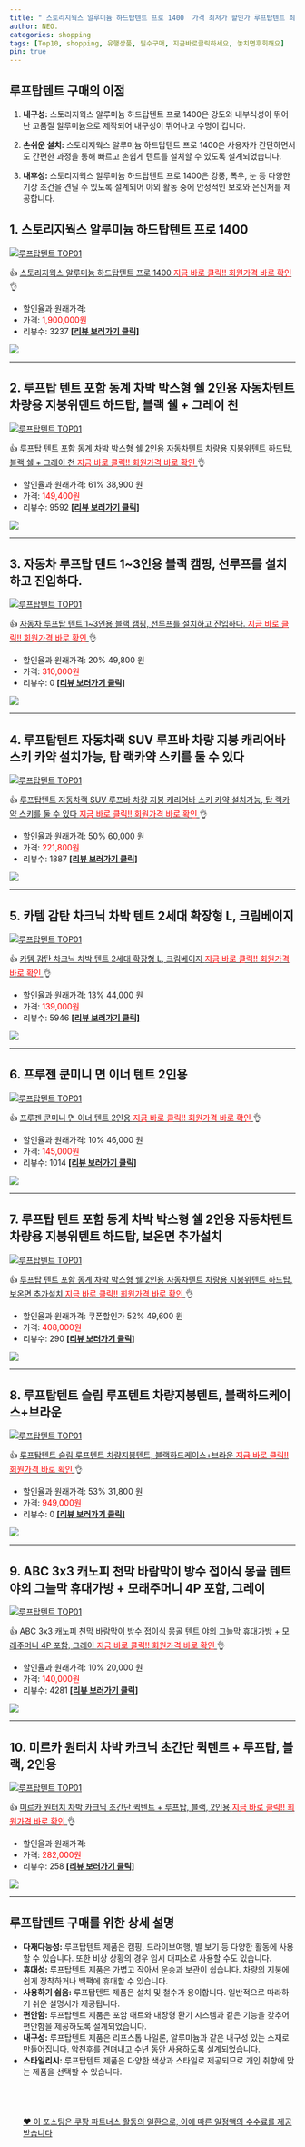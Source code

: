 ```yaml
---
title: " 스토리지웍스 알루미늄 하드탑텐트 프로 1400  가격 최저가 할인가 루프탑텐트 최저가 추천 제품 비교"
author: NEO.
categories: shopping
tags: [Top10, shopping, 유행상품, 필수구매, 지금바로클릭하세요, 놓치면후회해요]
pin: true
---
```

## 루프탑텐트 구매의 이점
1. **내구성:** 스토리지웍스 알루미늄 하드탑텐트 프로 1400은 강도와 내부식성이 뛰어난 고품질 알루미늄으로 제작되어 내구성이 뛰어나고 수명이 깁니다.

2. **손쉬운 설치:** 스토리지웍스 알루미늄 하드탑텐트 프로 1400은 사용자가 간단하면서도 간편한 과정을 통해 빠르고 손쉽게 텐트를 설치할 수 있도록 설계되었습니다.

3. **내후성:** 스토리지웍스 알루미늄 하드탑텐트 프로 1400은 강풍, 폭우, 눈 등 다양한 기상 조건을 견딜 수 있도록 설계되어 야외 활동 중에 안정적인 보호와 은신처를 제공합니다.

   

## 1.  스토리지웍스 알루미늄 하드탑텐트 프로 1400 

[![루프탑텐트 TOP01](https://thumbnail6.coupangcdn.com/thumbnails/remote/490x490ex/image/vendor_inventory/d314/5e2aff25305ae1cac1c9aaba63b16b29b1facace81f2bf8717dc0a90b677.jpg)](https://link.coupang.com/re/AFFSDP?lptag=AF3617701&subid=GithubCoopas&pageKey=7823664147&traceid=V0-153&itemId=21257854478&vendorItemId=88318267747)


👍 [ 스토리지웍스 알루미늄 하드탑텐트 프로 1400  <font color=red> 지금 바로 클릭!! 회원가격 바로 확인 </font> ](https://link.coupang.com/re/AFFSDP?lptag=AF3617701&subid=GithubCoopas&pageKey=7823664147&traceid=V0-153&itemId=21257854478&vendorItemId=88318267747) 👌 


- 할인율과 원래가격: 
- 가격: <span style='color:red'>1,900,000원</span>
- 리뷰수: 3237  [**[리뷰 보러가기 클릭]**](https://link.coupang.com/re/AFFSDP?lptag=AF3617701&subid=GithubCoopas&pageKey=7823664147&traceid=V0-153&itemId=21257854478&vendorItemId=88318267747)

[![](/discount_price.png)](https://link.coupang.com/re/AFFSDP?lptag=AF3617701&subid=GithubCoopas&pageKey=7823664147&traceid=V0-153&itemId=21257854478&vendorItemId=88318267747)

---


   

## 2.  루프탑 텐트 포함 동계 차박 박스형 쉘 2인용 자동차텐트 차량용 지붕위텐트 하드탑, 블랙 쉘 + 그레이 천 

[![루프탑텐트 TOP01](https://thumbnail6.coupangcdn.com/thumbnails/remote/490x490ex/image/vendor_inventory/091e/1988898187e8bac4b280a2fac78bd9290a6a929289c5419f9a2442490140.jpg)](https://link.coupang.com/re/AFFSDP?lptag=AF3617701&subid=GithubCoopas&pageKey=7843322347&traceid=V0-153&itemId=21357045951&vendorItemId=88414609982)


👍 [ 루프탑 텐트 포함 동계 차박 박스형 쉘 2인용 자동차텐트 차량용 지붕위텐트 하드탑, 블랙 쉘 + 그레이 천  <font color=red> 지금 바로 클릭!! 회원가격 바로 확인 </font> ](https://link.coupang.com/re/AFFSDP?lptag=AF3617701&subid=GithubCoopas&pageKey=7843322347&traceid=V0-153&itemId=21357045951&vendorItemId=88414609982) 👌 


- 할인율과 원래가격: 61%  38,900   원
- 가격: <span style='color:red'>149,400원</span>
- 리뷰수: 9592  [**[리뷰 보러가기 클릭]**](https://link.coupang.com/re/AFFSDP?lptag=AF3617701&subid=GithubCoopas&pageKey=7843322347&traceid=V0-153&itemId=21357045951&vendorItemId=88414609982)

[![](/discount_price.png)](https://link.coupang.com/re/AFFSDP?lptag=AF3617701&subid=GithubCoopas&pageKey=7843322347&traceid=V0-153&itemId=21357045951&vendorItemId=88414609982)

---


   

## 3.  자동차 루프탑 텐트 1~3인용 블랙 캠핑, 선루프를 설치하고 진입하다. 

[![루프탑텐트 TOP01](https://thumbnail9.coupangcdn.com/thumbnails/remote/490x490ex/image/vendor_inventory/e4f4/0e304999fa469cbf9d37ee8d8307ef84e8fe828f586160b71764f0b936ba.png)](https://link.coupang.com/re/AFFSDP?lptag=AF3617701&subid=GithubCoopas&pageKey=7582975925&traceid=V0-153&itemId=20021594000&vendorItemId=87118306673)


👍 [ 자동차 루프탑 텐트 1~3인용 블랙 캠핑, 선루프를 설치하고 진입하다.  <font color=red> 지금 바로 클릭!! 회원가격 바로 확인 </font> ](https://link.coupang.com/re/AFFSDP?lptag=AF3617701&subid=GithubCoopas&pageKey=7582975925&traceid=V0-153&itemId=20021594000&vendorItemId=87118306673) 👌 


- 할인율과 원래가격: 20%  49,800   원
- 가격: <span style='color:red'>310,000원</span>
- 리뷰수: 0  [**[리뷰 보러가기 클릭]**](https://link.coupang.com/re/AFFSDP?lptag=AF3617701&subid=GithubCoopas&pageKey=7582975925&traceid=V0-153&itemId=20021594000&vendorItemId=87118306673)

[![](/discount_price.png)](https://link.coupang.com/re/AFFSDP?lptag=AF3617701&subid=GithubCoopas&pageKey=7582975925&traceid=V0-153&itemId=20021594000&vendorItemId=87118306673)

---


   

## 4.  루프탑텐트 자동차랙 SUV 루프바 차량 지붕 캐리어바 스키 카약 설치가능, 탑 랙카약 스키를 둘 수 있다 

[![루프탑텐트 TOP01](https://thumbnail6.coupangcdn.com/thumbnails/remote/490x490ex/image/vendor_inventory/792a/a519eb4b1ab20055df001f8ffa3c811b82af23535e129adac840bff2a0d8.jpeg)](https://link.coupang.com/re/AFFSDP?lptag=AF3617701&subid=GithubCoopas&pageKey=6720471694&traceid=V0-153&itemId=15628760246&vendorItemId=82975296052)


👍 [ 루프탑텐트 자동차랙 SUV 루프바 차량 지붕 캐리어바 스키 카약 설치가능, 탑 랙카약 스키를 둘 수 있다  <font color=red> 지금 바로 클릭!! 회원가격 바로 확인 </font> ](https://link.coupang.com/re/AFFSDP?lptag=AF3617701&subid=GithubCoopas&pageKey=6720471694&traceid=V0-153&itemId=15628760246&vendorItemId=82975296052) 👌 


- 할인율과 원래가격: 50%  60,000   원
- 가격: <span style='color:red'>221,800원</span>
- 리뷰수: 1887  [**[리뷰 보러가기 클릭]**](https://link.coupang.com/re/AFFSDP?lptag=AF3617701&subid=GithubCoopas&pageKey=6720471694&traceid=V0-153&itemId=15628760246&vendorItemId=82975296052)

[![](/discount_price.png)](https://link.coupang.com/re/AFFSDP?lptag=AF3617701&subid=GithubCoopas&pageKey=6720471694&traceid=V0-153&itemId=15628760246&vendorItemId=82975296052)

---


   

## 5.  카템 감탄 차크닉 차박 텐트 2세대 확장형 L, 크림베이지 

[![루프탑텐트 TOP01](https://thumbnail8.coupangcdn.com/thumbnails/remote/490x490ex/image/vendor_inventory/f293/469f8f1591c62389c11f71dcc1d8c198c4f806e31e1ae4d6bdecac3236a9.jpg)](https://link.coupang.com/re/AFFSDP?lptag=AF3617701&subid=GithubCoopas&pageKey=5228058583&traceid=V0-153&itemId=7351573424&vendorItemId=88615739757)


👍 [ 카템 감탄 차크닉 차박 텐트 2세대 확장형 L, 크림베이지  <font color=red> 지금 바로 클릭!! 회원가격 바로 확인 </font> ](https://link.coupang.com/re/AFFSDP?lptag=AF3617701&subid=GithubCoopas&pageKey=5228058583&traceid=V0-153&itemId=7351573424&vendorItemId=88615739757) 👌 


- 할인율과 원래가격: 13%  44,000   원
- 가격: <span style='color:red'>139,000원</span>
- 리뷰수: 5946  [**[리뷰 보러가기 클릭]**](https://link.coupang.com/re/AFFSDP?lptag=AF3617701&subid=GithubCoopas&pageKey=5228058583&traceid=V0-153&itemId=7351573424&vendorItemId=88615739757)

[![](/discount_price.png)](https://link.coupang.com/re/AFFSDP?lptag=AF3617701&subid=GithubCoopas&pageKey=5228058583&traceid=V0-153&itemId=7351573424&vendorItemId=88615739757)

---


   

## 6.  프루젠 쿤미니 면 이너 텐트 2인용 

[![루프탑텐트 TOP01](https://thumbnail6.coupangcdn.com/thumbnails/remote/490x490ex/image/vendor_inventory/3651/bd0cd2d44f63496533f7ee5dbf238fe5b19a84d5f9b4de0c9ffcbf2690a1.png)](https://link.coupang.com/re/AFFSDP?lptag=AF3617701&subid=GithubCoopas&pageKey=7689258645&traceid=V0-153&itemId=20558461081&vendorItemId=87634407709)


👍 [ 프루젠 쿤미니 면 이너 텐트 2인용  <font color=red> 지금 바로 클릭!! 회원가격 바로 확인 </font> ](https://link.coupang.com/re/AFFSDP?lptag=AF3617701&subid=GithubCoopas&pageKey=7689258645&traceid=V0-153&itemId=20558461081&vendorItemId=87634407709) 👌 


- 할인율과 원래가격: 10%  46,000   원
- 가격: <span style='color:red'>145,000원</span>
- 리뷰수: 1014  [**[리뷰 보러가기 클릭]**](https://link.coupang.com/re/AFFSDP?lptag=AF3617701&subid=GithubCoopas&pageKey=7689258645&traceid=V0-153&itemId=20558461081&vendorItemId=87634407709)

[![](/discount_price.png)](https://link.coupang.com/re/AFFSDP?lptag=AF3617701&subid=GithubCoopas&pageKey=7689258645&traceid=V0-153&itemId=20558461081&vendorItemId=87634407709)

---


   

## 7.  루프탑 텐트 포함 동계 차박 박스형 쉘 2인용 자동차텐트 차량용 지붕위텐트 하드탑, 보온면 추가설치 

[![루프탑텐트 TOP01](https://thumbnail6.coupangcdn.com/thumbnails/remote/490x490ex/image/vendor_inventory/091e/1988898187e8bac4b280a2fac78bd9290a6a929289c5419f9a2442490140.jpg)](https://link.coupang.com/re/AFFSDP?lptag=AF3617701&subid=GithubCoopas&pageKey=7843322347&traceid=V0-153&itemId=21357045948&vendorItemId=88414609976)


👍 [ 루프탑 텐트 포함 동계 차박 박스형 쉘 2인용 자동차텐트 차량용 지붕위텐트 하드탑, 보온면 추가설치  <font color=red> 지금 바로 클릭!! 회원가격 바로 확인 </font> ](https://link.coupang.com/re/AFFSDP?lptag=AF3617701&subid=GithubCoopas&pageKey=7843322347&traceid=V0-153&itemId=21357045948&vendorItemId=88414609976) 👌 


- 할인율과 원래가격: 쿠폰할인가 52%  49,600   원
- 가격: <span style='color:red'>408,000원</span>
- 리뷰수: 290  [**[리뷰 보러가기 클릭]**](https://link.coupang.com/re/AFFSDP?lptag=AF3617701&subid=GithubCoopas&pageKey=7843322347&traceid=V0-153&itemId=21357045948&vendorItemId=88414609976)

[![](/discount_price.png)](https://link.coupang.com/re/AFFSDP?lptag=AF3617701&subid=GithubCoopas&pageKey=7843322347&traceid=V0-153&itemId=21357045948&vendorItemId=88414609976)

---


   

## 8.  루프탑텐트 슬림 루프텐트 차량지붕텐트, 블랙하드케이스+브라운 

[![루프탑텐트 TOP01](https://thumbnail7.coupangcdn.com/thumbnails/remote/490x490ex/image/vendor_inventory/5f04/3b8575356e13815adadd12068685adccaed2a560641d884d1ce61c493c56.jpg)](https://link.coupang.com/re/AFFSDP?lptag=AF3617701&subid=GithubCoopas&pageKey=7848248180&traceid=V0-153&itemId=21384395551&vendorItemId=88441173410)


👍 [ 루프탑텐트 슬림 루프텐트 차량지붕텐트, 블랙하드케이스+브라운  <font color=red> 지금 바로 클릭!! 회원가격 바로 확인 </font> ](https://link.coupang.com/re/AFFSDP?lptag=AF3617701&subid=GithubCoopas&pageKey=7848248180&traceid=V0-153&itemId=21384395551&vendorItemId=88441173410) 👌 


- 할인율과 원래가격: 53%  31,800   원
- 가격: <span style='color:red'>949,000원</span>
- 리뷰수: 0  [**[리뷰 보러가기 클릭]**](https://link.coupang.com/re/AFFSDP?lptag=AF3617701&subid=GithubCoopas&pageKey=7848248180&traceid=V0-153&itemId=21384395551&vendorItemId=88441173410)

[![](/discount_price.png)](https://link.coupang.com/re/AFFSDP?lptag=AF3617701&subid=GithubCoopas&pageKey=7848248180&traceid=V0-153&itemId=21384395551&vendorItemId=88441173410)

---


   

## 9.  ABC 3x3 캐노피 천막 바람막이 방수 접이식 몽골 텐트 야외 그늘막 휴대가방 + 모래주머니 4P 포함, 그레이 

[![루프탑텐트 TOP01](https://thumbnail6.coupangcdn.com/thumbnails/remote/490x490ex/image/vendor_inventory/979b/42032759d8f6f5357710be848b253c06d5af5f9f7438075ee8b0477cd4b9.png)](https://link.coupang.com/re/AFFSDP?lptag=AF3617701&subid=GithubCoopas&pageKey=7350847486&traceid=V0-153&itemId=18915611766&vendorItemId=87147941900)


👍 [ ABC 3x3 캐노피 천막 바람막이 방수 접이식 몽골 텐트 야외 그늘막 휴대가방 + 모래주머니 4P 포함, 그레이  <font color=red> 지금 바로 클릭!! 회원가격 바로 확인 </font> ](https://link.coupang.com/re/AFFSDP?lptag=AF3617701&subid=GithubCoopas&pageKey=7350847486&traceid=V0-153&itemId=18915611766&vendorItemId=87147941900) 👌 


- 할인율과 원래가격: 10%  20,000   원
- 가격: <span style='color:red'>140,000원</span>
- 리뷰수: 4281  [**[리뷰 보러가기 클릭]**](https://link.coupang.com/re/AFFSDP?lptag=AF3617701&subid=GithubCoopas&pageKey=7350847486&traceid=V0-153&itemId=18915611766&vendorItemId=87147941900)

[![](/discount_price.png)](https://link.coupang.com/re/AFFSDP?lptag=AF3617701&subid=GithubCoopas&pageKey=7350847486&traceid=V0-153&itemId=18915611766&vendorItemId=87147941900)

---


   

## 10.  미르카 원터치 차박 카크닉 초간단 퀵텐트 + 루프탑, 블랙, 2인용 

[![루프탑텐트 TOP01](https://thumbnail9.coupangcdn.com/thumbnails/remote/490x490ex/image/retail/images/2021/06/04/17/1/f3763a7a-367c-4d5f-96cb-751a8ae1c3bf.jpg)](https://link.coupang.com/re/AFFSDP?lptag=AF3617701&subid=GithubCoopas&pageKey=5625777946&traceid=V0-153&itemId=9134285450&vendorItemId=76420283419)


👍 [ 미르카 원터치 차박 카크닉 초간단 퀵텐트 + 루프탑, 블랙, 2인용  <font color=red> 지금 바로 클릭!! 회원가격 바로 확인 </font> ](https://link.coupang.com/re/AFFSDP?lptag=AF3617701&subid=GithubCoopas&pageKey=5625777946&traceid=V0-153&itemId=9134285450&vendorItemId=76420283419) 👌 


- 할인율과 원래가격: 
- 가격: <span style='color:red'>282,000원</span>
- 리뷰수: 258  [**[리뷰 보러가기 클릭]**](https://link.coupang.com/re/AFFSDP?lptag=AF3617701&subid=GithubCoopas&pageKey=5625777946&traceid=V0-153&itemId=9134285450&vendorItemId=76420283419)

[![](/discount_price.png)](https://link.coupang.com/re/AFFSDP?lptag=AF3617701&subid=GithubCoopas&pageKey=5625777946&traceid=V0-153&itemId=9134285450&vendorItemId=76420283419)

---
## 루프탑텐트 구매를 위한 상세 설명
* **다재다능성:** 루프탑텐트 제품은 캠핑, 드라이브여행, 별 보기 등 다양한 활동에 사용할 수 있습니다. 또한 비상 상황의 경우 임시 대피소로 사용할 수도 있습니다.
* **휴대성:** 루프탑텐트 제품은 가볍고 작아서 운송과 보관이 쉽습니다. 차량의 지붕에 쉽게 장착하거나 백팩에 휴대할 수 있습니다.
* **사용하기 쉽음:** 루프탑텐트 제품은 설치 및 철수가 용이합니다. 일반적으로 따라하기 쉬운 설명서가 제공됩니다.
* **편안함:** 루프탑텐트 제품은 포암 매트와 내장형 환기 시스템과 같은 기능을 갖추어 편안함을 제공하도록 설계되었습니다.
* **내구성:** 루프탑텐트 제품은 리프스톱 나일론, 알루미늄과 같은 내구성 있는 소재로 만들어집니다. 악천후를 견뎌내고 수년 동안 사용하도록 설계되었습니다.
* **스타일리시:** 루프탑텐트 제품은 다양한 색상과 스타일로 제공되므로 개인 취향에 맞는 제품을 선택할 수 있습니다.<br><br><br><br><br> [ ❤  이 포스팅은 쿠팡 파트너스 활동의 일환으로, 이에 따른 일정액의 수수료를 제공받습니다](https://link.coupang.com/a/bcEFyh)